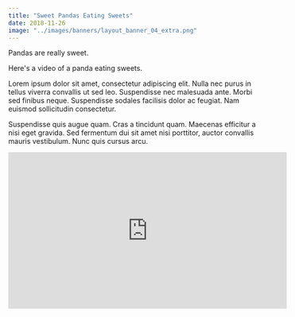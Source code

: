 ```yaml
---
title: "Sweet Pandas Eating Sweets"
date: 2018-11-26
image: "../images/banners/layout_banner_04_extra.png"
---
```


Pandas are really sweet.

Here's a video of a panda eating sweets.

Lorem ipsum dolor sit amet, consectetur adipiscing elit. Nulla nec purus in tellus viverra convallis ut sed leo. Suspendisse nec malesuada ante. Morbi sed finibus neque. Suspendisse sodales facilisis dolor ac feugiat. Nam euismod sollicitudin consectetur. 

Suspendisse quis augue quam. Cras a tincidunt quam. Maecenas efficitur a nisi eget gravida. Sed fermentum dui sit amet nisi porttitor, auctor convallis mauris vestibulum. Nunc quis cursus arcu.

<iframe width="560" height="315" src="https://www.youtube.com/embed/4n0xNbfJLR8" frameborder="0" allowfullscreen></iframe>